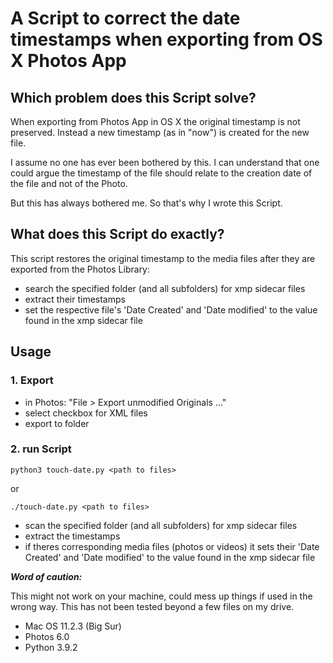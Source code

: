 # A Script to correct the date timestamps when exporting from OS X Photos App

## Which problem does this Script solve?

When exporting from Photos App in OS X the original timestamp is not preserved. Instead a new timestamp (as in "now") is created for the new file.

I assume no one has ever been bothered by this. I can understand that one could argue the timestamp of the file should relate to the creation date of the file and not of the Photo.

But this has always bothered me. So that's why I wrote this Script.

## What does this Script do exactly?

This script restores the original timestamp to the media files after they are exported from the Photos Library:

- search the specified folder (and all subfolders) for xmp sidecar files
- extract their timestamps
- set the respective file's 'Date Created' and 'Date modified' to the value found in the xmp sidecar file

## Usage

### 1. Export
- in Photos: "File > Export unmodified Originals ..."
- select checkbox for XML files
- export to folder

### 2. run Script

`python3 touch-date.py <path to files>`

or

`./touch-date.py <path to files>`


- scan the specified folder (and all subfolders) for xmp sidecar files
- extract the timestamps
- if theres corresponding media files (photos or videos) it sets their 'Date Created' and 'Date modified' to the value found in the xmp sidecar file


***Word of caution:***

This might not work on your machine, could mess up things if used in the wrong way.
This has not been tested beyond a few files on my drive.

- Mac OS 11.2.3 (Big Sur)
- Photos 6.0
- Python 3.9.2
